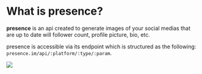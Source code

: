# What is presence?

**presence** is an api created to generate images of your social medias that are up to date will follower count, profile picture, bio, etc.

presence is accessible via its endpoint which is structured as the following: `presence.im/api/:platform/:type/:param`.

![](/og.png)
